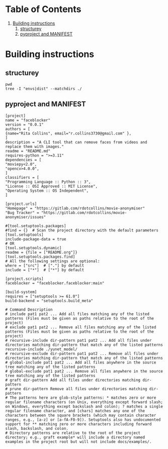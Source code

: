 
# Table of Contents

1.  [Building instructions](#org9b55c85)
    1.  [structurey](#org797390d)
    2.  [pyproject and MANIFEST](#orgf41cc25)


<a id="org9b55c85"></a>

# Building instructions


<a id="org797390d"></a>

## structurey

    pwd
    tree -I "envs|dist" --matchdirs ./


<a id="orgf41cc25"></a>

## pyproject and MANIFEST

    [project]
    name = "faceblocker"
    version = "0.0.1"
    authors = [
    {name="Rita Collins", email="r.collins3730@gmail.com" },
    ]
    description = "A CLI tool that can remove faces from videos and replace them with images."
    readme = "README.md"
    requires-python = ">=3.11"
    dependencies = [
    "moviepy<2.0",
    "opencv>4.0.0",
    ]
    classifiers = [
    "Programming Language :: Python :: 3",
    "License :: OSI Approved :: MIT License",
    "Operating System :: OS Independent",
    ]
    
    [project.urls]
    "Homepage" = "https://gitlab.com/rdotcollins/movie-anonymiser"
    "Bug Tracker" = "https://gitlab.com/rdotcollins/movie-anonymiser/issues"
    
    #[tool.setuptools.packages]
    #find = {}  # Scan the project directory with the default parameters
    [tool.setuptools]
    include-package-data = true
    # OR
    [tool.setuptools.dynamic]
    readme = {file = ["README.org"]}
    [tool.setuptools.packages.find]
    # All the following settings are optional:
    where = ["src"]  # ["."] by default
    include = ["*"]  # ["*"] by default
    
    [project.scripts] 
    faceblocker = "faceblocker.faceblocker:main"
    
    [build-system]
    requires = ["setuptools >= 61.0"]
    build-backend = "setuptools.build_meta"

    # Command Description
    # include pat1 pat2 ... Add all files matching any of the listed patterns (Files must be given as paths relative to the root of the project)
    # exclude pat1 pat2 ... Remove all files matching any of the listed patterns (Files must be given as paths relative to the root of the project)
    # recursive-include dir-pattern pat1 pat2 ... Add all files under directories matching dir-pattern that match any of the listed patterns
    recursive-include ./yunet_model/
    # recursive-exclude dir-pattern pat1 pat2 ... Remove all files under directories matching dir-pattern that match any of the listed patterns
    # global-include pat1 pat2 ... Add all files anywhere in the source tree matching any of the listed patterns
    # global-exclude pat1 pat2 ... Remove all files anywhere in the source tree matching any of the listed patterns
    # graft dir-pattern Add all files under directories matching dir-pattern
    # prune dir-pattern Remove all files under directories matching dir-pattern
    # The patterns here are glob-style patterns: * matches zero or more regular filename characters (on Unix, everything except forward slash; on Windows, everything except backslash and colon); ? matches a single regular filename character, and [chars] matches any one of the characters between the square brackets (which may contain character ranges, e.g., [a-z] or [a-fA-F0-9]). Setuptools also has undocumented support for ** matching zero or more characters including forward slash, backslash, and colon.
    # Directory patterns are relative to the root of the project directory; e.g., graft example* will include a directory named examples in the project root but will not include docs/examples/.

